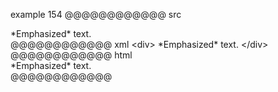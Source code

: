 example 154
@@@@@@@@@@@@ src
<div>
*Emphasized* text.
</div>
@@@@@@@@@@@@ xml
<?xml version="1.0" encoding="UTF-8"?>
<!DOCTYPE document SYSTEM "CommonMark.dtd">
<document xmlns="http://commonmark.org/xml/1.0">
  <html_block>&lt;div&gt;
*Emphasized* text.
&lt;/div&gt;
</html_block>
</document>
@@@@@@@@@@@@ html
<div>
*Emphasized* text.
</div>
@@@@@@@@@@@@
